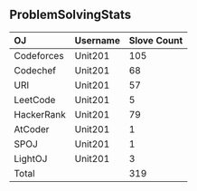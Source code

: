 
## ProblemSolvingStats



|     OJ      | Username     | Slove Count                |
| :-------- | :------- | :------------------------- |
| Codeforces | Unit201 | 105|
| Codechef | Unit201 | 68|
| URI | Unit201 | 57|
| LeetCode | Unit201 | 5|
|HackerRank | Unit201 | 79|
| AtCoder | Unit201 | 1|
| SPOJ| Unit201 | 1|
| LightOJ | Unit201 | 3|
| Total |  | 319|




